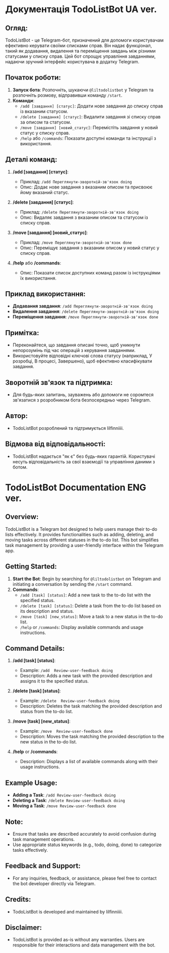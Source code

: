 # Документація TodoListBot UA ver.

## Огляд:
TodoListBot - це Telegram-бот, призначений для допомоги користувачам ефективно керувати своїми списками справ. Він надає функціонал, такий як додавання, видалення та переміщення завдань між різними статусами у списку справ. Цей бот спрощує управління завданнями, надаючи зручний інтерфейс користувача в додатку Telegram.

## Початок роботи:
1. **Запуск бота**: Розпочніть, шукаючи `@liltodolistbot` у Telegram та розпочніть розмову, відправивши команду `/start`.
2. **Команди**:
    - `/add [завдання] [статус]`: Додати нове завдання до списку справ із вказаним статусом.
    - `/delete [завдання] [статус]`: Видалити завдання зі списку справ за описом та статусом.
    - `/move [завдання] [новий_статус]`: Перемістіть завдання у новий статус у списку справ.
    - `/help` або `/commands`: Показати доступні команди та інструкції з використання.

## Деталі команд:
1. **/add [завдання] [статус]**:
    - Приклад: `/add Переглянути-зворотній-зв'язок doing`
    - Опис: Додає нове завдання з вказаним описом та присвоює йому вказаний статус.

2. **/delete [завдання] [статус]**:
    - Приклад: `/delete Переглянути-зворотній-зв'язок doing`
    - Опис: Видаляє завдання з вказаним описом та статусом із списку справ.

3. **/move [завдання] [новий_статус]**:
    - Приклад: `/move Переглянути-зворотній-зв'язок done`
    - Опис: Переміщує завдання з вказаним описом у новий статус у списку справ.

4. **/help** або **/commands**:
    - Опис: Показати список доступних команд разом із інструкціями їх використання.

## Приклад використання:
- **Додавання завдання**: `/add Переглянути-зворотній-зв'язок doing`
- **Видалення завдання**: `/delete Переглянути-зворотній-зв'язок doing`
- **Переміщення завдання**: `/move Переглянути-зворотній-зв'язок done`

## Примітка:
- Переконайтеся, що завдання описані точно, щоб уникнути непорозумінь під час операцій з керування завданнями.
- Використовуйте відповідні ключові слова статусу (наприклад, У розробці, В процесі, Завершено), щоб ефективно класифікувати завдання.

## Зворотній зв'язок та підтримка:
- Для будь-яких запитань, зауважень або допомоги не соромтеся зв'язатися з розробником бота безпосередньо через Telegram.

## Автор:
- TodoListBot розроблений та підтримується lilfinniiii.

## Відмова від відповідальності:
- TodoListBot надається "як є" без будь-яких гарантій. Користувачі несуть відповідальність за свої взаємодії та управління даними з ботом.

# TodoListBot Documentation ENG ver.

## Overview:
TodoListBot is a Telegram bot designed to help users manage their to-do lists effectively. It provides functionalities such as adding, deleting, and moving tasks across different statuses in the to-do list. This bot simplifies task management by providing a user-friendly interface within the Telegram app.

## Getting Started:
1. **Start the Bot**: Begin by searching for `@liltodolistbot` on Telegram and initiating a conversation by sending the `/start` command.
2. **Commands**:
    - `/add [task] [status]`: Add a new task to the to-do list with the specified status.
    - `/delete [task] [status]`: Delete a task from the to-do list based on its description and status.
    - `/move [task] [new_status]`: Move a task to a new status in the to-do list.
    - `/help` or `/commands`: Display available commands and usage instructions.

## Command Details:
1. **/add [task] [status]**:
    - Example: `/add  Review-user-feedback doing`
    - Description: Adds a new task with the provided description and assigns it to the specified status.

2. **/delete [task] [status]**:
    - Example: `/delete  Review-user-feedback doing`
    - Description: Deletes the task matching the provided description and status from the to-do list.

3. **/move [task] [new_status]**:
    - Example: `/move  Review-user-feedback done`
    - Description: Moves the task matching the provided description to the new status in the to-do list.

4. **/help** or **/commands**:
    - Description: Displays a list of available commands along with their usage instructions.

## Example Usage:
- **Adding a Task**: `/add Review-user-feedback doing`
- **Deleting a Task**: `/delete Review-user-feedback doing`
- **Moving a Task**: `/move Review-user-feedback done`

## Note:
- Ensure that tasks are described accurately to avoid confusion during task management operations.
- Use appropriate status keywords (e.g., todo, doing, done) to categorize tasks effectively.

## Feedback and Support:
- For any inquiries, feedback, or assistance, please feel free to contact the bot developer directly via Telegram.

## Credits:
- TodoListBot is developed and maintained by lilfinniiii.

## Disclaimer:
- TodoListBot is provided as-is without any warranties. Users are responsible for their interactions and data management with the bot.
